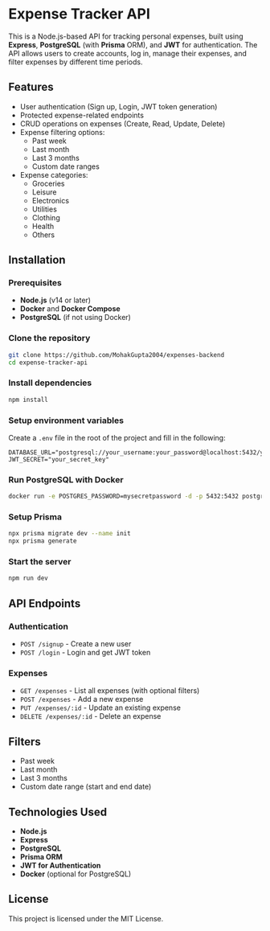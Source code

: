 # Expense Tracker API

This is a Node.js-based API for tracking personal expenses, built using **Express**, **PostgreSQL** (with **Prisma** ORM), and **JWT** for authentication. The API allows users to create accounts, log in, manage their expenses, and filter expenses by different time periods.

## Features

- User authentication (Sign up, Login, JWT token generation)
- Protected expense-related endpoints
- CRUD operations on expenses (Create, Read, Update, Delete)
- Expense filtering options:
  - Past week
  - Last month
  - Last 3 months
  - Custom date ranges
- Expense categories:
  - Groceries
  - Leisure
  - Electronics
  - Utilities
  - Clothing
  - Health
  - Others

## Installation

### Prerequisites

- **Node.js** (v14 or later)
- **Docker** and **Docker Compose**
- **PostgreSQL** (if not using Docker)

### Clone the repository

```bash
git clone https://github.com/MohakGupta2004/expenses-backend
cd expense-tracker-api
```

### Install dependencies

```bash
npm install
```

### Setup environment variables

Create a `.env` file in the root of the project and fill in the following:

```env
DATABASE_URL="postgresql://your_username:your_password@localhost:5432/your_database"
JWT_SECRET="your_secret_key"
```

### Run PostgreSQL with Docker

```bash
docker run -e POSTGRES_PASSWORD=mysecretpassword -d -p 5432:5432 postgres
```

### Setup Prisma

```bash
npx prisma migrate dev --name init
npx prisma generate
```

### Start the server

```bash
npm run dev
```

## API Endpoints

### Authentication

- `POST /signup` - Create a new user
- `POST /login` - Login and get JWT token

### Expenses

- `GET /expenses` - List all expenses (with optional filters)
- `POST /expenses` - Add a new expense
- `PUT /expenses/:id` - Update an existing expense
- `DELETE /expenses/:id` - Delete an expense

## Filters

- Past week
- Last month
- Last 3 months
- Custom date range (start and end date)

## Technologies Used

- **Node.js**
- **Express**
- **PostgreSQL**
- **Prisma ORM**
- **JWT for Authentication**
- **Docker** (optional for PostgreSQL)

## License

This project is licensed under the MIT License.
